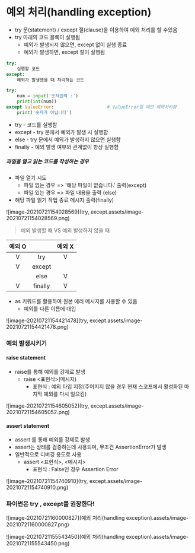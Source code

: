 # 예외 처리(handling exception)

- try 문(statement) / except 절(clause)을 이용하여 예외 처리를 할 수있음
- try 아래의 코드 블록이 실행됨
  - 예외가 발생되지 않으면, except 없이 실행 종료
  - 예외가 발생하면, except 절이 실행됨

```python
try:
    실행할 코드
except:
    예외가 발생했을 때 처리하는 코드
```

```python
try:
    num = input('숫자입력 :')
    print(int(num))
except ValueError:                    # ValueError일 때만 예외처리함
    print('숫자가 아닙니다')
```

- try - 코드를 실행함
- except - try 문에서 예외가 발생 시 실행함
- else  - try 문에서 예외가 발생하지 않으면 실행함
- finally -  예외 발생 여부와 관계없이 항상 실행함

##### 파일을 열고 읽는 코드를 작성하는 경우

- 파일 열기 시도
  - 파일 없는 경우 => '해당 파일이 없습니다.' 출력(except)
  - 파일 있는 경우 => 파일 내용을 출력 (else)
- 해당 파일 읽기 작업 종료 메시지 출력(finally)

![image-20210721154028569](try, except.assets/image-20210721154028569.png)

> 예외 발생할 때 VS 예외 발생하지 않을 때 

| 예외 O |         | 예외 X |
| :----: | :-----: | :----: |
|   V    |   try   |   V    |
|   V    | except  |        |
|        |  else   |   V    |
|   V    | finally |   V    |

- as 키워드를 활용하여 원본 에러 메시지를 사용할 수 있음
  - 예외를 다른 이름에 대입

![image-20210721154421478](try, except.assets/image-20210721154421478.png)

### 예외 발생시키기

#### raise statement

- raise를 통해 예외를 강제로 발생
  - raise <표현식>(메시지)
    - 표현식 : 예외 타입 지정(주어지지 않을 경우 현재 스코프에서 활성화된 마지막 예외를 다시 일으킴)

![image-20210721154605052](try, except.assets/image-20210721154605052.png)

#### assert statement

- assert 를 통해 예외를 강제로 발생
- assert는 상태를 검증하는데 사용되며, 무조건 AssertionError가 발생
- 일반적으로 디버깅 용도로 사용
  - assert <표현식>, <메시지>
    - 표현식 : False인 경우 Assertion Error

![image-20210721154740910](try, except.assets/image-20210721154740910.png)

### 파이썬은 try , except를 권장한다!

![image-20210721160000827](예외 처리(handling exception).assets/image-20210721160000827.png)

![image-20210721155543450](예외 처리(handling exception).assets/image-20210721155543450.png)

